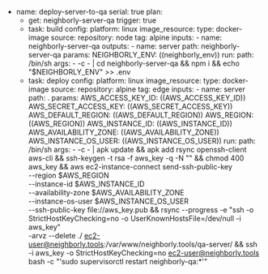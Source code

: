 - name: deploy-server-to-qa
  serial: true
  plan:
  - get: neighborly-server-qa
    trigger: true
  - task: build
    config:
    platform: linux
    image_resource:
    type: docker-image
    source:
    repository: node
    tag: alpine
    inputs: - name: neighborly-server-qa
    outputs: - name: server
    path: neighborly-server-qa
    params:
    NEIGHBORLY_ENV: ((neighborly_env))
    run:
    path: /bin/sh
    args: - -c - |
    cd neighborly-server-qa &&
    npm i &&
    echo "\$NEIGHBORLY_ENV" >> .env
  - task: deploy
    config:
    platform: linux
    image_resource:
    type: docker-image
    source:
    repository: alpine
    tag: edge
    inputs: - name: server
    path: .
    params:
    AWS_ACCESS_KEY_ID: ((AWS_ACCESS_KEY_ID))
    AWS_SECRET_ACCESS_KEY: ((AWS_SECRET_ACCESS_KEY))
    AWS_DEFAULT_REGION: ((AWS_DEFAULT_REGION))
    AWS_REGION: ((AWS_REGION))
    AWS_INSTANCE_ID: ((AWS_INSTANCE_ID))
    AWS_AVAILABILITY_ZONE: ((AWS_AVAILABILITY_ZONE))
    AWS_INSTANCE_OS_USER: ((AWS_INSTANCE_OS_USER))
    run:
    path: /bin/sh
    args: - -c - |
    apk update &&
    apk add rsync openssh-client aws-cli &&
    ssh-keygen -t rsa -f aws_key -q -N "" &&
    chmod 400 aws_key &&
    aws ec2-instance-connect send-ssh-public-key \
     --region $AWS_REGION \
                  --instance-id $AWS_INSTANCE_ID \
     --availability-zone $AWS_AVAILABILITY_ZONE \
                  --instance-os-user $AWS_INSTANCE_OS_USER \
     --ssh-public-key file://aws_key.pub &&
    rsync --progress -e "ssh -o StrictHostKeyChecking=no -o UserKnownHostsFile=/dev/null -i aws_key" \
     -arvz --delete ./ ec2-user@neighborly.tools:/var/www/neighborly.tools/qa-server/ &&
    ssh -i aws_key -o StrictHostKeyChecking=no ec2-user@neighborly.tools bash -c "'sudo supervisorctl restart neighborly-qa:\*'"
